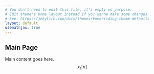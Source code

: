 ```yaml
---
# You don't need to edit this file, it's empty on purpose.
# Edit theme's home layout instead if you wanna make some changes
# See: https://jekyllrb.com/docs/themes/#overriding-theme-defaults
layout: default
usemathjax: true
---
```


<h2>Main Page</h2>

  Main content goes here.
  $$x_1[n]$$
